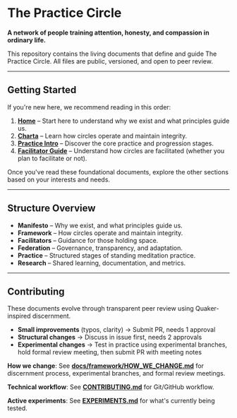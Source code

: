 # The Practice Circle

**A network of people training attention, honesty, and compassion in ordinary life.**

This repository contains the living documents that define and guide The Practice Circle.
All files are public, versioned, and open to peer review.

---

## Getting Started

If you're new here, we recommend reading in this order:

1. **[Home](docs/index.md)** – Start here to understand why we exist and what principles guide us.
2. **[Charta](docs/framework/CHARTA.md)** – Learn how circles operate and maintain integrity.
3. **[Practice Intro](docs/practice/STANDING_0_INTRO.md)** – Discover the core practice and progression stages.
4. **[Facilitator Guide](docs/facilitator/FACILITATOR_GUIDE.md)** – Understand how circles are facilitated (whether you plan to facilitate or not).

Once you've read these foundational documents, explore the other sections based on your interests and needs.

---

## Structure Overview

- **Manifesto** – Why we exist, and what principles guide us.  
- **Framework** – How circles operate and maintain integrity.   
- **Facilitators** – Guidance for those holding space.  
- **Federation** – Governance, transparency, and adaptation.
- **Practice** – Structured stages of standing meditation practice.
- **Research** – Shared learning, documentation, and metrics.

---

## Contributing

These documents evolve through transparent peer review using Quaker-inspired discernment.

- **Small improvements** (typos, clarity) → Submit PR, needs 1 approval
- **Structural changes** → Discuss in issue first, needs 2 approvals
- **Experimental changes** → Test in practice using experimental branches, hold formal review meeting, then submit PR with meeting notes

**How we change**: See **[docs/framework/HOW_WE_CHANGE.md](docs/framework/HOW_WE_CHANGE.md)** for discernment process, experimental branches, and formal review meetings.

**Technical workflow**: See **[CONTRIBUTING.md](CONTRIBUTING.md)** for Git/GitHub workflow.

**Active experiments**: See **[EXPERIMENTS.md](EXPERIMENTS.md)** for what's currently being tested.  